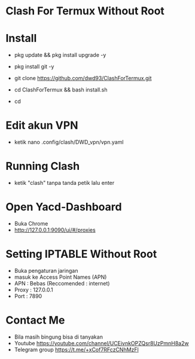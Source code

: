 # Clash For Termux Without Root

# Install
- pkg update && pkg install upgrade -y

- pkg install git -y

- git clone https://github.com/dwd93/ClashForTermux.git

- cd ClashForTermux && bash install.sh

- cd

# Edit akun VPN
- ketik nano .config/clash/DWD_vpn/vpn.yaml

# Running Clash
- ketik "clash" tanpa tanda petik lalu enter

# Open Yacd-Dashboard
- Buka Chrome
- http://127.0.0.1:9090/ui/#/proxies

# Setting IPTABLE Without Root
- Buka pengaturan jaringan
- masuk ke Access Point Names (APN)
- APN : Bebas (Reccomended : internet)
- Proxy : 127.0.0.1
- Port : 7890

# Contact Me
- Bila masih bingung bisa di tanyakan 
- Youtube https://youtube.com/channel/UCEivnkOPZQsr8UzPmnH8a2w
- Telegram group https://t.me/+xCof7RFczCNhMzFl
